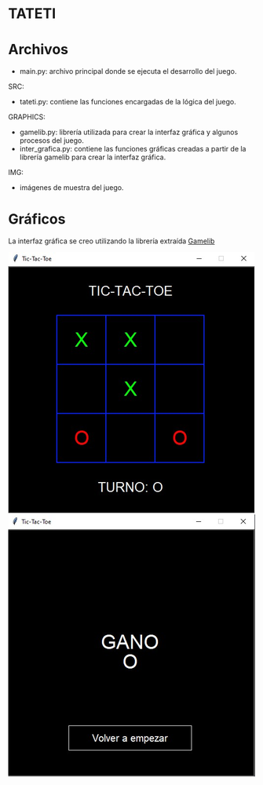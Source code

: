 # TATETI

# Archivos
* main.py: archivo principal donde se ejecuta el desarrollo del juego.

SRC:
  * tateti.py: contiene las funciones encargadas de la lógica del juego.

GRAPHICS:
  * gamelib.py: librería utilizada para crear la interfaz gráfica y algunos procesos del juego.
  * inter_grafica.py: contiene las funciones gráficas creadas a partir de la librería gamelib para crear la interfaz gráfica.
 
 IMG:
  * imágenes de muestra del juego.

# Gráficos
La interfaz gráfica se creo utilizando la librería extraída [Gamelib](https://github.com/dessaya/python-gamelib)

![TATETI](img/tateti.jpg)
![Ganador](img/ganador.jpg)
